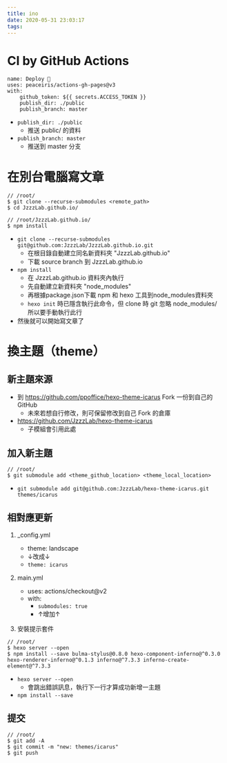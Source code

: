 ```yaml
---
title: ino
date: 2020-05-31 23:03:17
tags:
---
```

# CI by GitHub Actions
```
name: Deploy 🚀
uses: peaceiris/actions-gh-pages@v3
with:
    github_token: ${{ secrets.ACCESS_TOKEN }}
    publish_dir: ./public
    publish_branch: master
```
* `publish_dir: ./public`
    * 推送 public/ 的資料
* `publish_branch: master`
    * 推送到 master 分支

# 在別台電腦寫文章
```
// /root/
$ git clone --recurse-submodules <remote_path>
$ cd JzzzLab.github.io/

// /root/JzzzLab.github.io/
$ npm install
```
* `git clone --recurse-submodules git@github.com:JzzzLab/JzzzLab.github.io.git`
    * 在根目錄自動建立同名新資料夾 "JzzzLab.github.io"
    * 下載 source branch 到 JzzzLab.github.io
*  `npm install`
    * 在 JzzzLab.github.io 資料夾內執行
    * 先自動建立新資料夾 "node_modules"
    * 再根據package.json下載 npm 和 hexo 工具到node_modules資料夾
    * `hexo init` 時已隱含執行此命令，但 clone 時 git 忽略 node_modules/ 所以要手動執行此行
* 然後就可以開始寫文章了

# 換主題（theme）

## 新主題來源
* 到 https://github.com/ppoffice/hexo-theme-icarus Fork 一份到自己的 GitHub
    * 未來若想自行修改，則可保留修改到自己 Fork 的倉庫
* https://github.com/JzzzLab/hexo-theme-icarus
    * 子模組會引用此處

## 加入新主題
```
// /root/
$ git submodule add <theme_github_location> <theme_local_location>
```
* `git submodule add git@github.com:JzzzLab/hexo-theme-icarus.git themes/icarus`

## 相對應更新
1. _config.yml
    * theme: landscape
    * ↓改成↓
    * `theme: icarus`

2. main.yml
    * uses: actions/checkout@v2
    * with:
        * `submodules: true`
        * ↑增加↑

3. 安裝提示套件
```
// /root/
$ hexo server --open
$ npm install --save bulma-stylus@0.8.0 hexo-component-inferno@^0.3.0 hexo-renderer-inferno@^0.1.3 inferno@^7.3.3 inferno-create-element@^7.3.3
```
* `hexo server --open`
    * 會跳出錯誤訊息，執行下一行才算成功新增一主題
* `npm install --save`

## 提交
```
// /root/
$ git add -A
$ git commit -m "new: themes/icarus"
$ git push
```